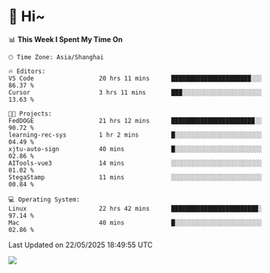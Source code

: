 # 👋 Hi~

<!--START_SECTION:waka-->
📊 **This Week I Spent My Time On** 

```text
🕑︎ Time Zone: Asia/Shanghai

🔥 Editors: 
VS Code                  20 hrs 11 mins      ██████████████████████░░░   86.37 % 
Cursor                   3 hrs 11 mins       ███░░░░░░░░░░░░░░░░░░░░░░   13.63 % 

🐱‍💻 Projects: 
FedDOGE                  21 hrs 12 mins      ███████████████████████░░   90.72 % 
learning-rec-sys         1 hr 2 mins         █░░░░░░░░░░░░░░░░░░░░░░░░   04.49 % 
xjtu-auto-sign           40 mins             █░░░░░░░░░░░░░░░░░░░░░░░░   02.86 % 
AITools-vue3             14 mins             ░░░░░░░░░░░░░░░░░░░░░░░░░   01.02 % 
StegaStamp               11 mins             ░░░░░░░░░░░░░░░░░░░░░░░░░   00.84 % 

💻 Operating System: 
Linux                    22 hrs 42 mins      ████████████████████████░   97.14 % 
Mac                      40 mins             █░░░░░░░░░░░░░░░░░░░░░░░░   02.86 % 
```


 Last Updated on 22/05/2025 18:49:55 UTC
<!--END_SECTION:waka-->

![](https://komarev.com/ghpvc/?username=lvdongyi&label=Profile%20views&color=0e75b6&style=flat)
<!---
lvdongyi/lvdongyi is a ✨ special ✨ repository because its `README.md` (this file) appears on your GitHub profile.
You can click the Preview link to take a look at your changes.
--->
